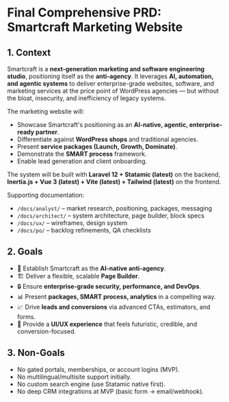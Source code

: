 # Final Comprehensive PRD: Smartcraft Marketing Website

## 1. Context

Smartcraft is a **next-generation marketing and software engineering studio**, positioning itself as the **anti-agency**. It leverages **AI, automation, and agentic systems** to deliver enterprise-grade websites, software, and marketing services at the price point of WordPress agencies — but without the bloat, insecurity, and inefficiency of legacy systems.

The marketing website will:

* Showcase Smartcraft's positioning as an **AI-native, agentic, enterprise-ready partner**.
* Differentiate against **WordPress shops** and traditional agencies.
* Present **service packages (Launch, Growth, Dominate)**.
* Demonstrate the **SMART process** framework.
* Enable lead generation and client onboarding.

The system will be built with **Laravel 12 + Statamic (latest)** on the backend, **Inertia.js + Vue 3 (latest) + Vite (latest) + Tailwind (latest)** on the frontend.

Supporting documentation:

* `/docs/analyst/` – market research, positioning, packages, messaging
* `/docs/architect/` – system architecture, page builder, block specs
* `/docs/ux/` – wireframes, design system
* `/docs/po/` – backlog refinements, QA checklists

## 2. Goals

* 🚀 Establish Smartcraft as the **AI-native anti-agency**.
* 🏗️ Deliver a flexible, scalable **Page Builder**.
* 🔒 Ensure **enterprise-grade security, performance, and DevOps**.
* 📊 Present **packages, SMART process, analytics** in a compelling way.
* 📈 Drive **leads and conversions** via advanced CTAs, estimators, and forms.
* 🎨 Provide a **UI/UX experience** that feels futuristic, credible, and conversion-focused.

## 3. Non-Goals

* No gated portals, memberships, or account logins (MVP).
* No multilingual/multisite support initially.
* No custom search engine (use Statamic native first).
* No deep CRM integrations at MVP (basic form → email/webhook).
